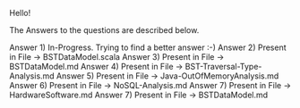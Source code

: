 Hello!

The Answers to the questions are described below.

Answer 1) In-Progress. Trying to find a better answer :-)
Answer 2) Present in File -> BSTDataModel.scala
Answer 3) Present in File -> BSTDataModel.md
Answer 4) Present in File -> BST-Traversal-Type-Analysis.md
Answer 5) Present in File -> Java-OutOfMemoryAnalysis.md
Answer 6) Present in File -> NoSQL-Analysis.md
Answer 7) Present in File -> HardwareSoftware.md
Answer 7) Present in File -> BSTDataModel.md
